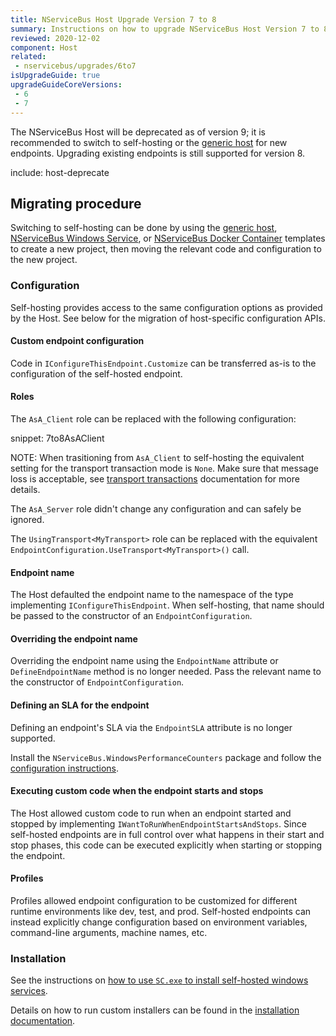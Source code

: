 ```yaml
---
title: NServiceBus Host Upgrade Version 7 to 8
summary: Instructions on how to upgrade NServiceBus Host Version 7 to 8.
reviewed: 2020-12-02
component: Host
related:
 - nservicebus/upgrades/6to7
isUpgradeGuide: true
upgradeGuideCoreVersions:
 - 6
 - 7
---
```


The NServiceBus Host will be deprecated as of version 9; it is recommended to switch to self-hosting or the [generic host](/nservicebus/hosting/extensions-hosting.md) for new endpoints. Upgrading existing endpoints is still supported for version 8.

include: host-deprecate


## Migrating procedure

Switching to self-hosting can be done by using the [generic host](/nservicebus/hosting/extensions-hosting.md), [NServiceBus Windows Service](/nservicebus/dotnet-templates.md#nservicebus-windows-service), or [NServiceBus Docker Container](/nservicebus/dotnet-templates.md#nservicebus-docker-container) templates to create a new project, then moving the relevant code and configuration to the new project.


### Configuration

Self-hosting provides access to the same configuration options as provided by the Host. See below for the migration of host-specific configuration APIs.


#### Custom endpoint configuration

Code in `IConfigureThisEndpoint.Customize` can be transferred as-is to the configuration of the self-hosted endpoint.


#### Roles

The `AsA_Client` role can be replaced with the following configuration:

snippet: 7to8AsAClient 

NOTE: When trasitioning from `AsA_Client` to self-hosting the equivalent setting for the transport transaction mode is `None`. Make sure that message loss is acceptable, see [transport transactions](/transports/transactions.md) documentation for more details.

The `AsA_Server` role didn't change any configuration and can safely be ignored.

The `UsingTransport<MyTransport>` role can be replaced with the equivalent `EndpointConfiguration.UseTransport<MyTransport>()` call.


#### Endpoint name

The Host defaulted the endpoint name to the namespace of the type implementing `IConfigureThisEndpoint`. When self-hosting, that name should be passed to the constructor of an `EndpointConfiguration`.


#### Overriding the endpoint name

Overriding the endpoint name using the `EndpointName` attribute or `DefineEndpointName` method is no longer needed. Pass the relevant name to the constructor of `EndpointConfiguration`.


#### Defining an SLA for the endpoint

Defining an endpoint's SLA via the `EndpointSLA` attribute is no longer supported. 

Install the `NServiceBus.WindowsPerformanceCounters` package and follow the [configuration instructions](/monitoring/metrics/performance-counters.md).


#### Executing custom code when the endpoint starts and stops

The Host allowed custom code to run when an endpoint started and stopped by implementing `IWantToRunWhenEndpointStartsAndStops`. Since self-hosted endpoints are in full control over what happens in their start and stop phases, this code can be executed explicitly when starting or stopping the endpoint.


#### Profiles    

Profiles allowed endpoint configuration to be customized for different runtime environments like dev, test, and prod. Self-hosted endpoints can instead explicitly change configuration based on environment variables, command-line arguments, machine names, etc.


### Installation

See the instructions on [how to use `SC.exe` to install self-hosted windows services](/nservicebus/hosting/windows-service.md#installation).

Details on how to run custom installers can be found in the [installation documentation](/nservicebus/operations/installers.md).
